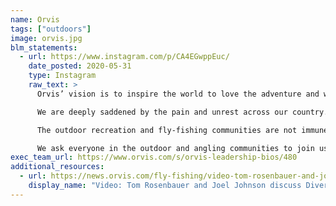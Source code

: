 ```yaml
---
name: Orvis
tags: ["outdoors"]
image: orvis.jpg
blm_statements:
  - url: https://www.instagram.com/p/CA4EGwppEuc/
    date_posted: 2020-05-31
    type: Instagram
    raw_text: >
      Orvis’ vision is to inspire the world to love the adventure and wonder in nature. For us, an inspired world is one that is inclusive, equitable and without barriers. One that is achieved by acknowledging privilege, exploring blind spots, and engaging in important and uncomfortable conversations.

      We are deeply saddened by the pain and unrest across our country. Anti-blackness and racism have no place in our world. We stand in solidarity with our friends and community members in demanding equity.

      The outdoor recreation and fly-fishing communities are not immune from what we are seeing. We know not everyone feels invited, included, or sometimes even safe to participate in fly fishing. We also know that we, Orvis, are far from perfect, and that there is a lot of work to do. But we are committed to engaging, and we understand that there are many of us in the established angling community who need to step up and lead. It has to be our responsibility if change is going to happen.

      We ask everyone in the outdoor and angling communities to join us in expressing a commitment to combat racism of any kind, a willingness to engage in this conversation, and an obligation to create change and create a more equitable fly-fishing culture, outdoor community and greater world. #blacklivesmatter
exec_team_url: https://www.orvis.com/s/orvis-leadership-bios/480
additional_resources:
  - url: https://news.orvis.com/fly-fishing/video-tom-rosenbauer-and-joel-johnson-discuss-diversity-in-fly-fishing
    display_name: "Video: Tom Rosenbauer and Joel Johnson discuss Diversity in Fly Fishing"
---
```


